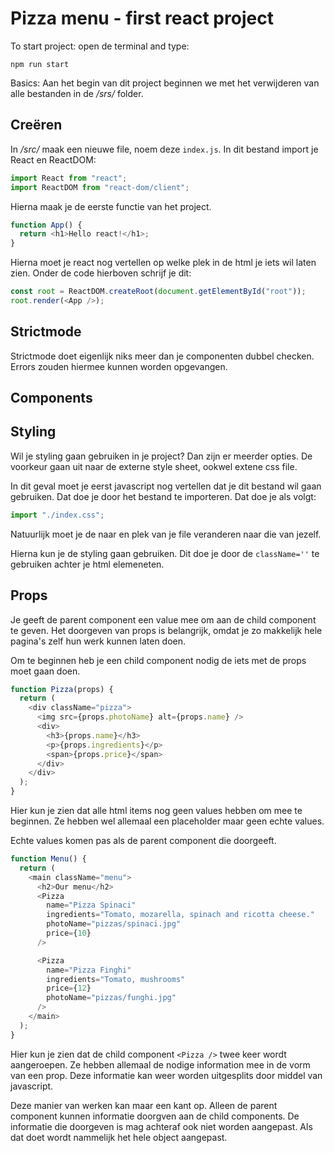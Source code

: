 # Pizza menu - first react project

To start project: open de terminal and type:

```
npm run start
```

Basics:
Aan het begin van dit project beginnen we met het verwijderen van alle bestanden in de _/srs/_ folder.

## Creëren

In _/src/_ maak een nieuwe file, noem deze `index.js`. In dit bestand import je React en ReactDOM:

```javascript
import React from "react";
import ReactDOM from "react-dom/client";
```

Hierna maak je de eerste functie van het project.

```javascript
function App() {
  return <h1>Hello react!</h1>;
}
```

Hierna moet je react nog vertellen op welke plek in de html je iets wil laten zien. Onder de code hierboven schrijf je dit:

```javascript
const root = ReactDOM.createRoot(document.getElementById("root"));
root.render(<App />);
```

## Strictmode

Strictmode doet eigenlijk niks meer dan je componenten dubbel checken. Errors zouden hiermee kunnen worden opgevangen.

## Components

## Styling

Wil je styling gaan gebruiken in je project? Dan zijn er meerder opties. De voorkeur gaan uit naar de externe style sheet, ookwel extene css file.

In dit geval moet je eerst javascript nog vertellen dat je dit bestand wil gaan gebruiken. Dat doe je door het bestand te importeren. Dat doe je als volgt:

```javascript
import "./index.css";
```

Natuurlijk moet je de naar en plek van je file veranderen naar die van jezelf.

Hierna kun je de styling gaan gebruiken. Dit doe je door de `className=''` te gebruiken achter je html elemeneten.

## Props

Je geeft de parent component een value mee om aan de child component te geven. Het doorgeven van props is belangrijk, omdat je zo makkelijk hele pagina's zelf hun werk kunnen laten doen.

Om te beginnen heb je een child component nodig de iets met de props moet gaan doen.

```javascript
function Pizza(props) {
  return (
    <div className="pizza">
      <img src={props.photoName} alt={props.name} />
      <div>
        <h3>{props.name}</h3>
        <p>{props.ingredients}</p>
        <span>{props.price}</span>
      </div>
    </div>
  );
}
```

Hier kun je zien dat alle html items nog geen values hebben om mee te beginnen. Ze hebben wel allemaal een placeholder maar geen echte values.

Echte values komen pas als de parent component die doorgeeft.

```javascript
function Menu() {
  return (
    <main className="menu">
      <h2>Our menu</h2>
      <Pizza
        name="Pizza Spinaci"
        ingredients="Tomato, mozarella, spinach and ricotta cheese."
        photoName="pizzas/spinaci.jpg"
        price={10}
      />

      <Pizza
        name="Pizza Finghi"
        ingredients="Tomato, mushrooms"
        price={12}
        photoName="pizzas/funghi.jpg"
      />
    </main>
  );
}
```
Hier kun je zien dat de child component `<Pizza />` twee keer wordt aangeroepen. Ze hebben allemaal de nodige information mee in de vorm van een prop. Deze informatie kan weer worden uitgesplits door middel van javascript.

Deze manier van werken kan maar een kant op. Alleen de parent component kunnen informatie doorgven aan de child components. De informatie die doorgeven is mag achteraf ook niet worden aangepast. Als dat doet wordt nammelijk het hele object aangepast. 